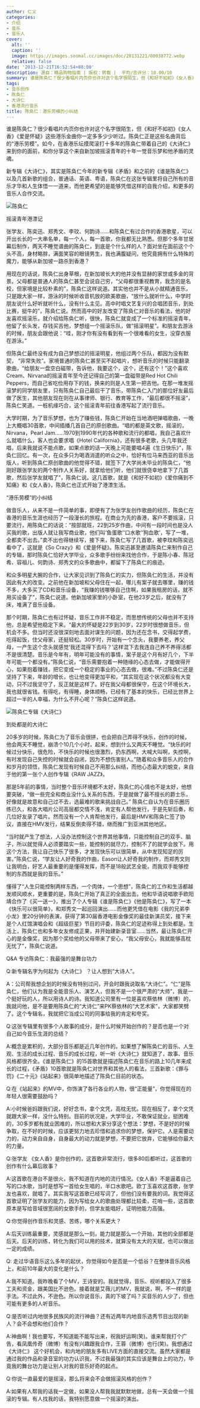 ```yaml
---
author: 仁义
categories:
- 介绍
- 音乐
- 音乐人
cover:
  alt: ''
  caption: ''
  image: https://images.soomal.cc/images/doc/20131221/00038772.webp
  relative: false
date: '2013-12-21T16:52:54+08:00'
description: 源自：精品购物指南 | 版权：转载 |  平均/总评分：10.00/10
summary: 谁是陈奂仁？很少看唱片内页你也许对这个名字很陌生，但《和好不如初》《女人香》《爱是怀疑》这些港乐金曲你一定多多少少听过。陈奂仁正是这些名曲背后的“港乐劳模”。如今，在香港乐坛摸爬滚打十多年的陈奂仁带着自己的《大诗仁》来到你的面前，和你分享这个来自新加坡摇滚青年的十年一觉音乐梦和他矛盾的灵魂……
tags:
- 音乐创作
- 陈奂仁
- 大诗仁
- 香港流行音乐
title: 陈奂仁：港乐劳模的小纠结
---
```


谁是陈奂仁？很少看唱片内页你也许对这个名字很陌生，但《和好不如初》《女人香》《爱是怀疑》这些港乐金曲你一定多多少少听过。陈奂仁正是这些名曲背后的“港乐劳模”。如今，在香港乐坛摸爬滚打十多年的陈奂仁带着自己的《大诗仁》来到你的面前，和你分享这个来自新加坡摇滚青年的十年一觉音乐梦和他矛盾的灵魂。

新专辑《大诗仁》，其实是陈奂仁今年的新专辑《矛盾》和之前的《谁是陈奂仁》以及几首新歌的组合，普通话、英语、粤语，陈奂仁在这张专辑里将自己所有的音乐才华和人生体悟一一道来，而他更希望的是能够凭借这样的自我介绍，和更多的音乐人合作交流。

![陈奂仁](https://images.soomal.cc/images/doc/20131221/00038772.webp)





摇滚青年港漂记

张学友、陈奕迅、郑秀文、李玟、何韵诗……和陈奂仁有过合作的香港歌星，可以开出长长的一大串名单，每一个人，每一首歌，你我都无比熟悉。但那个多年甘居幕后制作，两天不睡觉谱曲的陈奂仁，到底是个什么样的人？面对坐在面前这个个头不高，身材略胖，满面笑容的眼镜男生，我也满腹疑问，他究竟拥有什么特殊的魔力，能够从新加坡一路杀到香港？

用现在的话说，陈奂仁出身草根，在新加坡长大的他并没有显赫的家世或多金的背景。父母都是普通人的陈奂仁甚至会说自己穷，“父母都很重视教育，我念的是名校，但家境是比较朴素的”，陈奂仁这样说道。其实他也并不是从小就精通音乐，只是跟大家一样，游泳的时候听收音机放的欧美歌曲，“放什么就听什么，中学时朋友说什么好听就听什么，没有什么主见。高中时唱文艺复兴的合唱团音乐，到处比赛，挺牛的”，陈奂仁说。然而高中的好友改变了陈奂仁对音乐的看法，他的好友喜欢摇滚乐，就介绍给陈奂仁听，很快，陈奂仁就变成了一个标准的摇滚青年，他留了长头发，存钱买吉他，梦想组一个摇滚乐队，做“摇滚明星”。和朋友去游泳的时候，朋友会跟他说：“哇，刚才你有没有看到有一个很难看的女生，没穿衣服在游泳。”

但陈奂仁最终没有成为自己梦想过的摇滚明星，他组过两个乐队，都因为没有默契， “非常失败”。家境普通的陈奂仁甚至买不起唱片，想听音乐的时候只能翻录歌曲，“给朋友一盘空白磁带，告诉他，我要这个，这个，还有这个！”这个喜欢Cream、Nirvana的摇滚青年至今还记得自己的第一盘磁带是Red Hot Chili Peppers，而自己省吃俭用存下的钱，换来的则是人生第一把吉他。在那一堆发摇滚梦的同学朋友里，只有陈奂仁自己最后干了音乐，带陈奂仁入门的那位好友最后做了医生，其他朋友现在则在从事律师、银行、教育等工作，“最后都很不摇滚”，陈奂仁笑道。一桩机缘巧合，这个摇滚青年前往香港写起了流行音乐。

大学时期，为了音乐梦想，也为了赚些钱，陈奂仁开始在当地酒吧弹唱歌曲，一晚上大概唱30首歌，中间插播几首自己的原创歌曲。“唱的都是英文歌，摇滚的，Nirvana，Pearl Jam……1970到1990年代的各种歌和流行的都唱，我自己喜欢什么就唱什么，客人也会要求唱《Hotel California》，还有很多老歌，头几年我还唱，后来我就说不能点歌，如果点歌的话一天晚上可能要唱4遍《生日快乐》”，陈奂仁回忆。有一次，在众多只为喝酒消遣的听众之中，恰好有位马来西亚的音乐出版人，听到陈奂仁原创歌曲的他觉得不错，就签下了大学尚未毕业的陈奂仁，“他刚好跟张学友的两个制作人关系好，就拿给他们听，他们就很侥幸地拿下了几首歌，然后张学友就唱了”，陈奂仁说。这几首歌，就是《和好不如初》《爱你痛到不知痛》和《女人香》，陈奂仁也正式开始了港漂生活。

“港乐劳模”的小纠结

做音乐人，从来不是一件简单的事，即便有了为张学友创作歌曲的经历，陈奂仁在香港的音乐生涯也经历了一段漫长的旅程。在商业为先的香港，客户不要摇滚，只要流行，用陈奂仁的话说：“按部就班，22到25岁作曲，中间有一段时间也是没人买我的歌，出版人就让我写商业歌，他们叫‘鱼蛋歌’‘口水歌’‘狗血歌’，写了一堆，全都卖不出去。”卖不出也得继续写，接下来，陈奂仁写了几首歌，被李玟和陈奕迅看中了，这就是《So Crazy》和《爱是怀疑》。陈奕迅甚至邀请陈奂仁来制作自己的专辑，那时陈奂仁恰好大学毕业，众多歌手纷纷来找他合作，于是陈小春、陈冠希、容祖儿、何韵诗、郑秀文的众多歌曲中，都留下了陈奂仁的痕迹。

和众多明星大腕的合作，让大家见识到了陈奂仁的实力，但陈奂仁的生活，并没有因此有大的改变。之前他在新加坡和父母住在一起，哪儿有案子就去哪里，赚的钱不多，大多买了CD和音乐设备，“我赚的钱哪够自己住啊，如果我租房的话，就不用买设备了”，陈奂仁说道。他新加坡家里的小卧室，在他23岁之后，就没有了床，堆满了音乐设备。

那个时期，陈奂仁也有过怀疑，音乐工作并不稳定，而思想传统的父母也并不支持他，总是希望他稳定下来。“最大的怀疑是22岁到30岁，22岁时很想做音乐，但机会不多。但当时还没很深刻地去面对谋生的问题，因为还在念书，交得起学费，吃得起饭，住父母家，还挺轻松。30岁时，开始有一个念头，我要养老，养父母，一产生这个念头就感觉‘我还混得下去吗？’这样混下去我连自己养不养得活都不是很清楚。音乐是今年有，明年可能没有的事情，案子是这个月有好几个，下半年可能一个都没有。”陈奂仁说，“音乐需要抱着一种随缘的心态去做，才能做得开心，如果抱着赚钱，把它变成一个稳定的事业的心态去做，很难。”不过陈奂仁还是坚持了下来，年龄的增长，也让他变得更加平和，“其实现在这个状况都没有大变动，只不过我坚守了，反正就是这样了。好在我父母都很保守，在这个环境长大，我也就很省钱。有得吃，有得睡，身体顺畅，已经有了基本的快乐，已经比世界上超过一半的人幸福，为什么不开心呢？”陈奂仁这样说道。

![陈奂仁专辑《大诗仁》](https://images.soomal.cc/images/doc/20131221/00038770_01.webp)





到处都是的大诗仁

20多岁的时候，陈奂仁为了音乐会很拼，也会把自己弄得不快乐，创作的时候，他会两天不睡觉，崩溃个10几个小时，起来，想到什么又两天不睡觉。“快乐的时候过分快乐，很危险，不快乐的时候也很激烈，扔东西啊，大喊大叫啊，失控啊，有时发现自己失控的时候就会自闭，因为不想伤害别人。”随着和众多音乐人的合作和岁月的领悟，陈奂仁发现有时候自己不用那么纠结，而他心态最大的蜕变，来自于他的第一张个人创作专辑《RAW JAZZ》。

那是5年前的事情，当时整个音乐环境都不太好，陈奂仁的心情也不是太好，他想要突破，“做一些完全和商业没什么关系的东西，于是就做了最不擅长的爵士乐，好像就是故意和自己过不去，选最难的歌来挑战自己。” 陈奂仁自认为在音乐圈历练已久，和各大唱片公司高层都交情不浅，肯定有人帮他发行，于是先斩后奏，和几位好友录了唱片。然而没有一个人肯帮他发行，最后是HMV和陈奂仁签了协议，直接在HMV发行，结果反倒卖得不错，继而推广到亚洲其他地区。

“当时就产生了想法，人没办法控制这个世界其他事情，只能控制自己的双手、脑子，所以就觉得人必须要踏实一些，能控制的就尽力，控制不了的就学会放下。用这个方法，我让自己快乐了很多，才发现快乐可以很简单，从中发现知足的厉害。”陈奂仁说，“学友让人好奇我的作曲，Eason让人好奇我的制作，而郑秀文则让我明白，好艺人最重要的是懂得发挥，而不是18般武艺全能，而我双手能够控制的东西就是我的音乐。”

懂得了“人生只能控制两样东西，一个肉体，一个思想”，陈奂仁的工作和生活都越发顺风顺水，更重要的是，陈奂仁开始了真正的全面出击。他和华语说唱歌手欧阳靖合作了《买一送一》，推出了个人专辑《谁是陈奂仁》《他是陈奂仁》，写了一本《快乐可以很简单》，和郑秀文一起巡回演出……而他更凭借在电影《我的兄弟李小龙》里20分钟的表演，获得了第30届香港电影金像奖的最佳新演员奖，接下来是个人红馆演唱会和《超级巨星》节目的评委，陈奂仁的足迹称得上到处都是。生活上，陈奂仁也和多年女友修成正果，并开始建新录音室……当然，最让陈奂仁开心的是金像奖，因为那个奖给他的父母带来了安心，“我父母安心，我就能够高枕无忧了”，陈奂仁说道。

Q&A 专访陈奂仁：我最强的是舞台功力

Q:新专辑名字为何起为《大诗仁》 ？让人想到“大诗人”。

A：公司帮我想企划的时候没有特别过问，开会时跟我说取名“大诗仁”。“仁”是陈奂仁，他们认为我是全能音乐人、演艺人，但我不是一个很严肃的“大师”，我是一个挺好玩的人，所以用诗人的诗。我知道公司里有一位是喜欢蔡依林（微博）的，我就问他，是不是要用陈奂仁的“大诗仁”来PK蔡依林的“大艺术家”，大家都笑劈了。这个专辑名，我就把它当成公司的同事给我的肯定和夸奖。

Q:这张专辑里有很多个人故事的成分，是什么时候开始创作的？是否也是一个对自己如今音乐生涯的总结？

A:概念是累积的，大部分音乐都是近几年创作的。如果想了解陈奂仁的音乐、人生观、生活的成长过程、音乐的成长过程，听一听《大诗仁》就知道了，故事、音乐风格都很齐全。《谁是陈奂仁》的15首歌就是描述陈奂仁在音乐的路上10几年来成长的过程，《矛盾》10首歌就是陈奂仁对世界和其他人的看法，三首新歌：《罪与罚》《二十元》《站起来》很简单地描述了陈奂仁目前的状态。

Q:在《站起来》的MV中，你饰演了各行各业的人物，很“正能量”，你觉得现在的年轻人很需要鼓励吗？

A:小时候爸妈跟我们说，好好念书，拿个文凭，高枕无忧。现在相反了，拿个文凭就跟大家一样，没什么特别。目前的状况是，大学毕业，不敢保证就业，挺困难的，30多岁都有就业困难的，所以想和大家分享这个想法：梦想，不是好的时候争取，在不好的时候，应该更努力地去珍惜和追求你的梦想，保护它。人是需要动力的，动力来自自身，自身最大的动力就是梦想，不要把它放弃，它能够给你最大的力量。

Q:张学友 《女人香》是你创作的，这首歌非常流行，很多80后都听过，这首歌的创作有什么幕后故事？

A:这首歌在港台不是很火，我不知道在内地的流行情况。《女人香》不是逼着自己写的口水歌，当时是想写一首给女生唱的，半口水歌吧。欧丁玉喜欢这首歌，张学友也喜欢，就唱了。其实我写这首歌已经写词了，但他们没有要我的词。我觉得这首歌证明了张学友的能力，因为写给女人的歌曲处理都比较柔，花哨一些，这首歌原本是写给音域很宽阔的女歌手的，但学友能唱好，证明他能力高强。

Q:你觉得创作音乐和灵感、苦练，哪个关系更大？

A:后天训练最重要，灵感就是那么一刻，能力就是那么一个开始，其他的全部都是后天。后天的训练，转化为我们可以用的技术，就算没有太大的天赋，也可以做出一定的成绩。

Q: 走过华语音乐这么多年的起伏，你觉得如今是否是一个低谷？在整体音乐风格上，和前10年最大的变化是什么？

A:我不知道。我昨晚看了个MV，王诗安的。我就觉得，音乐、视听都投入了很多工夫和资金，跟美国比不逊色。接着就是艾薇儿的MV，我就说，啊，不一样的是手法。不过此外，不逊色。所以你说音乐，真的下坡了吗？买音乐的人少了，但也可能有更多的人听音乐。

Q:是否听过内地很多民族风的流行神曲？还有近两年内地音乐选秀节目出现的新人？会不会想和他们合作？

A:神曲啊！我也要写，不知道能不能写出来，祝我好运啊(笑)。谁来帮我打个广告，看凤凰传奇（微博）有没有兴趣跟我合作，王蓉（微博）也行(笑)。我想通过《大诗仁》 这个好机会，和内地的朋友多有LIVE方面的直接交流。虽然大家都是通过我的作品和录音室的功力认识我，不过我最强的其实应该是舞台上的功力，毕竟我的舞台功力是让别人对我的音乐好奇的起点。

Q:你说一直最爱的是摇滚，那么将来会不会做摇滚风格的创作？

A:如果有人帮我的话我一定做，如果没人帮我我就默默地做，总有一天会做一个摇滚的专辑。有人找我的话，我特别愿意做一个摇滚的演出。